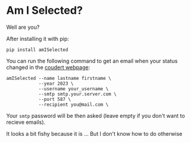 # Am I Selected?

Well are you?

After installing it with pip:

```shell
pip install amISelected
```

You can run the following command to get an email when your status changed in the [coudert webpage](https://www.coudert.name/concours_cnrs_2023.html):

```shell
amISelected --name lastname firstname \
            --year 2023 \
            --username your_username \
            --smtp smtp.your.server.com \
            --port 587 \
            --recipient you@mail.com \
```

Your `smtp` password will be then asked (leave empty if you don't want to recieve emails).

It looks a bit fishy because it is ... But I don't know how to do otherwise
